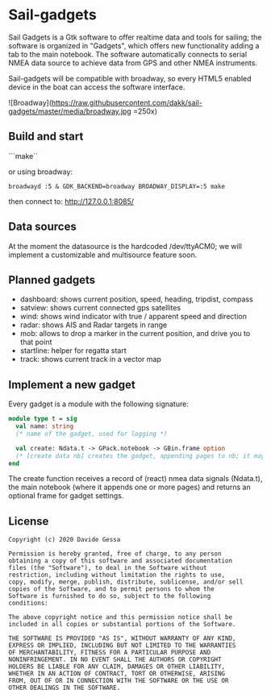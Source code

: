 # Sail-gadgets
Sail Gadgets is a Gtk software to offer realtime data and tools for sailing; the software
is organized in "Gadgets", which offers new functionality adding a tab to the main notebook.
The software automatically connects to serial NMEA data source to achieve data from GPS and
other NMEA instruments.

Sail-gadgets will be compatible with broadway, so every HTML5 enabled device in the boat
can access the software interface.

![Broadway](https://raw.githubusercontent.com/dakk/sail-gadgets/master/media/broadway.jpg =250x)

## Build and start

```make``

or using broadway:

```broadwayd :5 & GDK_BACKEND=broadway BROADWAY_DISPLAY=:5 make```

then connect to: http://127.0.0.1:8085/


## Data sources
At the moment the datasource is the hardcoded /dev/ttyACM0; we will implement a customizable and
multisource feature soon.


## Planned gadgets

- dashboard: shows current position, speed, heading, tripdist, compass
- satview: shows current connected gps satellites
- wind: shows wind indicator with true / apparent speed and direction
- radar: shows AIS and Radar targets in range
- mob: allows to drop a marker in the current position, and drive you to that point
- startline: helper for regatta start
- track: shows current track in a vector map


## Implement a new gadget

Every gadget is a module with the following signature:

```ocaml
module type t = sig 
  val name: string
  (* name of the gadget, used for logging *)

  val create: Ndata.t -> GPack.notebook -> GBin.frame option
  (* [create data nb] creates the gadget, appending pages to nb; it maybe returns a settings frame *)
end
```

The create function receives a record of (react) nmea data signals (Ndata.t), the main notebook (where it
appends one or more pages) and returns an optional frame for gadget settings.


## License

```
Copyright (c) 2020 Davide Gessa

Permission is hereby granted, free of charge, to any person
obtaining a copy of this software and associated documentation
files (the "Software"), to deal in the Software without
restriction, including without limitation the rights to use,
copy, modify, merge, publish, distribute, sublicense, and/or sell
copies of the Software, and to permit persons to whom the
Software is furnished to do so, subject to the following
conditions:

The above copyright notice and this permission notice shall be
included in all copies or substantial portions of the Software.

THE SOFTWARE IS PROVIDED "AS IS", WITHOUT WARRANTY OF ANY KIND,
EXPRESS OR IMPLIED, INCLUDING BUT NOT LIMITED TO THE WARRANTIES
OF MERCHANTABILITY, FITNESS FOR A PARTICULAR PURPOSE AND
NONINFRINGEMENT. IN NO EVENT SHALL THE AUTHORS OR COPYRIGHT
HOLDERS BE LIABLE FOR ANY CLAIM, DAMAGES OR OTHER LIABILITY,
WHETHER IN AN ACTION OF CONTRACT, TORT OR OTHERWISE, ARISING
FROM, OUT OF OR IN CONNECTION WITH THE SOFTWARE OR THE USE OR
OTHER DEALINGS IN THE SOFTWARE.
```